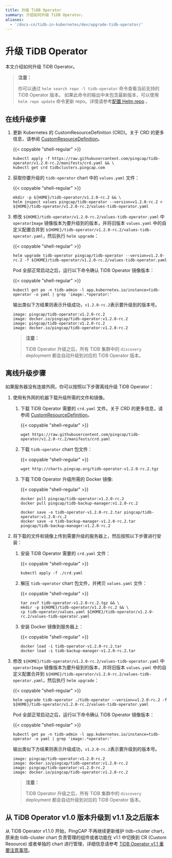 ```yaml
---
title: 升级 TiDB Operator
summary: 介绍如何升级 TiDB Operator。
aliases:
  - '/docs-cn/tidb-in-kubernetes/dev/upgrade-tidb-operator/'
---
```


# 升级 TiDB Operator

本文介绍如何升级 TiDB Operator。

 > **注意：**
 > 
 > 你可以通过 `helm search repo -l tidb-operator` 命令查看当前支持的 TiDB Operator 版本。 如果此命令的输出中未包含最新版本，可以使用 `helm repo update` 命令更新 repo。详情请参考[配置 Helm repo](tidb-toolkit.md#配置-helm-repo) 。

## 在线升级步骤

1. 更新 Kubernetes 的 CustomResourceDefinition (CRD)。关于 CRD 的更多信息，请参阅 [CustomResourceDefinition](https://kubernetes.io/docs/tasks/access-kubernetes-api/custom-resources/custom-resource-definitions/)。

    {{< copyable "shell-regular" >}}

    ```shell
    kubectl apply -f https://raw.githubusercontent.com/pingcap/tidb-operator/v1.2.0-rc.2/manifests/crd.yaml && \
    kubectl get crd tidbclusters.pingcap.com
    ```

2. 获取你要升级的 `tidb-operator` chart 中的 `values.yaml` 文件：

    {{< copyable "shell-regular" >}}

    ```shell
    mkdir -p ${HOME}/tidb-operator/v1.2.0-rc.2 && \
    helm inspect values pingcap/tidb-operator --version=v1.2.0-rc.2 > ${HOME}/tidb-operator/v1.2.0-rc.2/values-tidb-operator.yaml
    ```

3. 修改 `${HOME}/tidb-operator/v1.2.0-rc.2/values-tidb-operator.yaml` 中 `operatorImage` 镜像版本为要升级到的版本，并将旧版本 `values.yaml` 中的自定义配置合并到 `${HOME}/tidb-operator/v1.2.0-rc.2/values-tidb-operator.yaml`，然后执行 `helm upgrade`：

    {{< copyable "shell-regular" >}}

    ```shell
    helm upgrade tidb-operator pingcap/tidb-operator --version=v1.2.0-rc.2 -f ${HOME}/tidb-operator/v1.2.0-rc.2/values-tidb-operator.yaml
    ```

    Pod 全部正常启动之后，运行以下命令确认 TiDB Operator 镜像版本：

    {{< copyable "shell-regular" >}}

    ```shell
    kubectl get po -n tidb-admin -l app.kubernetes.io/instance=tidb-operator -o yaml | grep 'image:.*operator:'
    ```

    输出类似下方结果则表示升级成功，`v1.2.0-rc.2`表示要升级到的版本号。

    ```
    image: pingcap/tidb-operator:v1.2.0-rc.2
    image: docker.io/pingcap/tidb-operator:v1.2.0-rc.2
    image: pingcap/tidb-operator:v1.2.0-rc.2
    image: docker.io/pingcap/tidb-operator:v1.2.0-rc.2
    ```

    > **注意：**
    > 
    > TiDB Operator 升级之后，所有 TiDB 集群中的 `discovery` deployment 都会自动升级到对应的 TiDB Operator 版本。

## 离线升级步骤

如果服务器没有连接外网，你可以按照以下步骤离线升级 TiDB Operator：

1. 使用有外网的机器下载升级所需的文件和镜像。

    1. 下载 TiDB Operator 需要的 `crd.yaml` 文件。关于 CRD 的更多信息，请参阅 [CustomResourceDefinition](https://kubernetes.io/docs/tasks/access-kubernetes-api/custom-resources/custom-resource-definitions/)。

        {{< copyable "shell-regular" >}}

        ```shell
        wget https://raw.githubusercontent.com/pingcap/tidb-operator/v1.2.0-rc.2/manifests/crd.yaml
        ```

    2. 下载 `tidb-operator` chart 包文件：

        {{< copyable "shell-regular" >}}

        ```shell
        wget http://charts.pingcap.org/tidb-operator-v1.2.0-rc.2.tgz
        ```

    3. 下载 TiDB Operator 升级所需的 Docker 镜像:

        {{< copyable "shell-regular" >}}

        ```shell
        docker pull pingcap/tidb-operator:v1.2.0-rc.2
        docker pull pingcap/tidb-backup-manager:v1.2.0-rc.2

        docker save -o tidb-operator-v1.2.0-rc.2.tar pingcap/tidb-operator:v1.2.0-rc.2
        docker save -o tidb-backup-manager-v1.2.0-rc.2.tar pingcap/tidb-backup-manager:v1.2.0-rc.2
        ```

2. 将下载的文件和镜像上传到需要升级的服务器上，然后按照以下步骤进行安装：

    1. 安装 TiDB Operator 需要的 `crd.yaml` 文件：

        {{< copyable "shell-regular" >}}

        ```shell
        kubectl apply -f ./crd.yaml
        ```

    2. 解压 `tidb-operator` chart 包文件，并拷贝 `values.yaml` 文件：

        {{< copyable "shell-regular" >}}

        ```shell
        tar zxvf tidb-operator-v1.2.0-rc.2.tgz && \
        mkdir -p ${HOME}/tidb-operator/v1.2.0-rc.2 && \
        cp tidb-operator/values.yaml ${HOME}/tidb-operator/v1.2.0-rc.2/values-tidb-operator.yaml
        ```

    3. 安装 Docker 镜像到服务器上：

        {{< copyable "shell-regular" >}}

        ```shell
        docker load -i tidb-operator-v1.2.0-rc.2.tar
        docker load -i tidb-backup-manager-v1.2.0-rc.2.tar
        ```

3. 修改 `${HOME}/tidb-operator/v1.2.0-rc.2/values-tidb-operator.yaml` 中 `operatorImage` 镜像版本为要升级到的版本，并将旧版本 `values.yaml` 中的自定义配置合并到 `${HOME}/tidb-operator/v1.2.0-rc.2/values-tidb-operator.yaml`，然后执行 `helm upgrade`：

   {{< copyable "shell-regular" >}}

    ```shell
    helm upgrade tidb-operator ./tidb-operator --version=v1.2.0-rc.2 -f ${HOME}/tidb-operator/v1.2.0-rc.2/values-tidb-operator.yaml
    ```

   Pod 全部正常启动之后，运行以下命令确认 TiDB Operator 镜像版本：

   {{< copyable "shell-regular" >}}

    ```shell
    kubectl get po -n tidb-admin -l app.kubernetes.io/instance=tidb-operator -o yaml | grep 'image:.*operator:'
    ```

   输出类似下方结果则表示升级成功，`v1.2.0-rc.2`表示要升级到的版本号。

    ```
    image: pingcap/tidb-operator:v1.2.0-rc.2
    image: docker.io/pingcap/tidb-operator:v1.2.0-rc.2
    image: pingcap/tidb-operator:v1.2.0-rc.2
    image: docker.io/pingcap/tidb-operator:v1.2.0-rc.2
    ```

   > **注意：**
   > 
   > TiDB Operator 升级之后，所有 TiDB 集群中的 `discovery` deployment 都会自动升级到对应的 TiDB Operator 版本。

## 从 TiDB Operator v1.0 版本升级到 v1.1 及之后版本

从 TiDB Operator v1.1.0 开始，PingCAP 不再继续更新维护 tidb-cluster chart，原来由 tidb-cluster chart 负责管理的组件或者功能在 v1.1 中切换到 CR (Custom Resource) 或者单独的 chart 进行管理，详细信息请参考 [TiDB Operator v1.1 重要注意事项](notes-tidb-operator-v1.1.md)。
